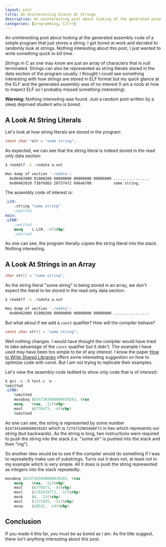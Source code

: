 ```yaml
---
layout: post
title: An Uninteresting Glance At Strings
description: An uninteresting post about looking at the generated assembly for strings
categories: [programming, C/C++]
---
```


An uninteresting post about looking at the generated assembly code of a simple program that just stores a string. I got bored at work and decided to randomly look at strings. 
Nothing interesting about this post, I just wanted to write something quick to kill time.

Strings in C as one may know are just an array of characters that is null terminated. Strings can also be represented as string literals stored in the data section of the program usually. 
I thought I could see something interesting with how strings are stored in ELF format but my quick glance at the ELF and the generated assembly was of no interest (I am a noob at how to inspect ELF 
so I probably missed something interesting). 

**Warning:** Nothing interesting was found. Just a random post written by a sleep deprived student who is bored.

## A Look At String Literals

Let's look at how string literals are stored in the program:
```c
const char *str = "some string";
```

As expected, we can see that the string literal is indeed stored in the read only data section:

```bash 
$ readelf -x .rodata a.out 

Hex dump of section '.rodata':
  0x00402000 01000200 00000000 00000000 00000000 ................
  0x00402010 736f6d65 20737472 696e6700          some string.
```

The assembly code of interest is:
```nasm
.LC0:
	.string	"some string"
    ;omitted
main:
.LFB0:
    ;omitted
	movq	$.LC0, -8(%rbp)
    ;omitted
```

As one can see, the program literally copies the string literal into the stack. Nothing interesting.

## A Look At Strings in an Array

```c
char str[] = "some string";
```

As the string literal "some string" is being stored in an array, we don't expect the literal to be stored in the read only data section:
```bash
$ readelf -x .rodata a.out 

Hex dump of section '.rodata':
  0x00402000 01000200 00000000 00000000 00000000 ................
```

But what about if we add a `const` qualifier? How will the compiler behave?

```c
const char str[] = "some string";
```

Well nothing changes. I would have thought the compiler would have tried to take advantage of the `const` qualifier but it didn't.
The example I have used may have been too simple to be of any interest. I know the paper [How to Write Shared Libraries](https://www.cs.dartmouth.edu/~sergey/cs258/ABI/UlrichDrepper-How-To-Write-Shared-Libraries.pdf) 
offers some interesting suggestion on how to optimize code with const. But I am not trying to replicate their examples.

Let's view the assembly code (edited to show only code that is of interest):
```nasm
$ gcc -c -S test.c -o - 
%omitted
.LFB0:
    %omitted
	movabsq	$8247343400600039283, %rax
	movq	%rax, -12(%rbp)
	movl	$6778473, -4(%rbp)
    %omitted
```

As one can see, the string is represented by some number `8247343400600039283` which is `72747320656D6F73` in hex which represents our string (but backwards).
As the string is long, two instructions were required to push the string into the stack (i.e. "some str" is pushed into the stack and then "ing").

So another idea would be to see if the compiler would do something if I was to repreatedly make use of substrings. Turns out it does not, at least not in my example 
which is very simple. All it does is push the string represented as integers into the stack repeatedly:
```nasm
movabsq	$8247343400600039283, %rax
	movq	%rax, -12(%rbp)
	movl	$6778473, -4(%rbp)
	movl	$1701670771, -17(%rbp)
	movb	$0, -13(%rbp)
	movl	$7171955, -21(%rbp)
	movw	$28531, -24(%rbp)
``` 

## Conclusion

If you made it this far, you must be as bored as I am. As the title suggest, there isn't anything interesting about this post.



